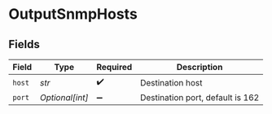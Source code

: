 # OutputSnmpHosts


## Fields

| Field                            | Type                             | Required                         | Description                      |
| -------------------------------- | -------------------------------- | -------------------------------- | -------------------------------- |
| `host`                           | *str*                            | :heavy_check_mark:               | Destination host                 |
| `port`                           | *Optional[int]*                  | :heavy_minus_sign:               | Destination port, default is 162 |